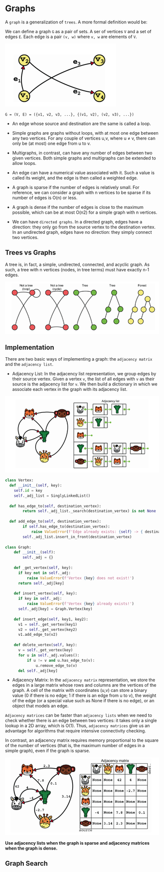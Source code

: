 # Graphs

A `graph` is a generalization of `trees`. A more formal definition would be:

We can define a graph `G` as a pair of sets. A ser of vertices `V` and a set of edges `E`. Each edge is a pair `(v, w)` where `v, w` are elements of `V`.

![alt text](image.png)

`G = (V, E) = ({v1, v2, v3, ...}, {(v1, v2), (v2, v3), ...})`

- An edge whose source and destination are the same is called a loop.

- Simple graphs are graphs without loops, with at most one edge between any two vertices. For any couple of vertices u,v, where u ≠ v, there can only be (at most) one edge from u to v.

- Multigraphs, in contrast, can have any number of edges between two given vertices. Both simple graphs and multigraphs can be extended to allow loops.

- An edge can have a numerical value associated with it. Such a value is called its weight, and the edge is then called a weighted edge.

- A graph is sparse if the number of edges is relatively small. For reference, we can consider a graph with n vertices to be sparse if its number of edges is O(n) or less.

- A graph is dense if the number of edges is close to the maximum possible, which can be at most O(n2) for a simple graph with n vertices.

- We can have `directed graphs`. In a directed graph, edges have a direction: they only go from the source vertex to the destination vertex. In an undirected graph, edges have no direction: they simply connect two vertices.

## Trees vs Graphs

A tree is, in fact, a simple, undirected, connected, and acyclic graph. As such, a tree with n vertices (nodes, in tree terms) must have exactly n-1 edges.

![alt text](image-1.png)

## Implementation

There are two basic ways of implementing a graph: the `adjacency matrix` and the `adjacency list`.

- Adjacency List: In the adjacency list representation, we group edges by their source vertex. Given a vertex `v`, the list of all edges with `v` as their source is the adjacency list for `v`. We then build a dictionary in which we associate each vertex in the graph with its adjacency list.

![alt text](image-2.png)

```python
class Vertex:
  def __init__(self, key):
    self.id = key
    self._adj_list = SinglyLinkedList()

  def has_edge_to(self, destination_vertex):
        return self._adj_list._search(destination_vertex) is not None

  def add_edge_to(self, destination_vertex):
        if self.has_edge_to(destination_vertex):
            raise ValueError(f'Edge already exists: {self} -> { destination_vertex}')
        self._adj_list.insert_in_front(destination_vertex)

class Graph:
    def __init__(self):
        self._adj = {}

    def _get_vertex(self, key):
      if key not in self._adj:
          raise ValueError(f'Vertex {key} does not exist!')
      return self._adj[key]

    def insert_vertex(self, key):
      if key in self._adj:
          raise ValueError(f'Vertex {key} already exists!')
      self._adj[key] = Graph.Vertex(key)

    def insert_edge(self, key1, key2):
      v1 = self._get_vertex(key1)
      v2 = self._get_vertex(key2)
      v1.add_edge_to(v2)

    def delete_vertex(self, key):
      v = self._get_vertex(key)
      for u in self._adj.values():
          if u != v and u.has_edge_to(v):
              u.remove_edge_to(v)
      del self._adj[key]
```

- Adjacency Matrix: In the `adjacency matrix` representation, we store the edges in a large matrix whose rows and columns are the vertices of the graph. A cell of the matrix with coordinates (u,v) can store a binary value (0 if there is no edge; 1 if there is an edge from u to v), the weight of the edge (or a special value such as None if there is no edge), or an object that models an edge.

`Adjacency matrices` can be faster than `adjacency lists` when we need to check whether there is an edge between two vertices: it takes only a single lookup in a 2D array, which is O(1). Thus, `adjacency matrices` give us an advantage for algorithms that require intensive connectivity checking.

In contrast, an adjacency matrix requires memory proportional to the square of the number of vertices (that is, the maximum number of edges in a simple graph), even if the graph is sparse.

![alt text](image-3.png)

**Use adjacency lists when the graph is sparse and adjacency matrices when the graph is dense.**

## Graph Search
